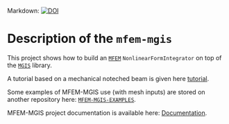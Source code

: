 Markdown:
[![DOI](https://joss.theoj.org/papers/10.21105/joss.07719/status.svg)](https://doi.org/10.21105/joss.07719)

# Description of the `mfem-mgis`

This project shows how to build an [`MFEM`](https://mfem.org/)
`NonlinearFormIntegrator` on top of the
[`MGIS`](https://github.com/thelfer/MFrontGenericInterfaceSupport)
library.

A tutorial based on a mechanical noteched beam is given here
[tutorial](https://thelfer.github.io/mfem-mgis/tutorial.html).

Some examples of MFEM-MGIS use (with mesh inputs) are stored on another repository here:
[`MFEM-MGIS-EXAMPLES`](https://github.com/latug0/mfem-mgis-examples).

MFEM-MGIS project documentation is available here: [Documentation](https://thelfer.github.io/mfem-mgis/).
